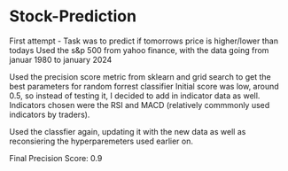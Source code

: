 # Stock-Prediction
First attempt - Task was to predict if tomorrows price is higher/lower than todays
Used the s&p 500 from yahoo finance, with the data going from januar 1980 to january 2024

Used the precision score metric from sklearn and grid search to get the best parameters for random forrest classifier
Initial score was low, around 0.5, so instead of testing it, I decided to add in indicator data as well. Indicators chosen were the RSI and MACD (relatively commmonly used indicators by traders).

Used the classfier again, updating it with the new data as well as reconsiering the hyperparemeters used earlier on.

Final Precision Score: 0.9
